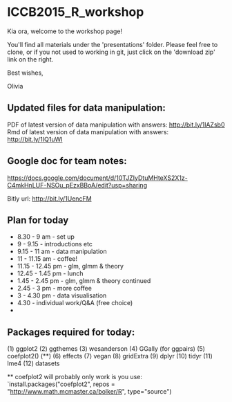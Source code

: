 # ICCB2015_R_workshop
Kia ora, welcome to the workshop page! 

You'll find all materials under the 'presentations' folder. Please feel free to clone, or if you not used to working in git, just click on the 'download zip' link on the right.

Best wishes,

Olivia

## Updated files for data manipulation: 

PDF of latest version of data manipulation with answers: http://bit.ly/1IAZsb0
Rmd of latest version of data manipulation with answers: http://bit.ly/1IQ1uWI 

## Google doc for team notes:

https://docs.google.com/document/d/10TJZIyDtuMHteXS2X1z-C4mkHnLUF-NSOu_pEzxBBoA/edit?usp=sharing

Bitly url: http://bit.ly/1UencFM 


## Plan for today

* 8.30 - 9 am - set up 
* 9 - 9.15 - introductions etc 
* 9.15 - 11 am - data manipulation 
* 11 - 11.15 am - coffee! 
* 11.15 - 12.45 pm - glm, glmm & theory 
* 12.45 - 1.45 pm - lunch 
* 1.45 - 2.45 pm - glm, glmm & theory continued 
* 2.45 - 3 pm - more coffee 
* 3 - 4.30 pm - data visualisation 
* 4.30 - individual work/Q&A (free choice)
* 
##  Packages required for today:

(1) ggplot2 
(2) ggthemes 
(3) wesanderson 
(4) GGally (for ggpairs) 
(5) coefplot2() (**) 
(6) effects 
(7) vegan 
(8) gridExtra
(9) dplyr 
(10) tidyr
(11) lme4 
(12) datasets

** coefplot2 will probably only work is you use: `install.packages("coefplot2",
repos = "http://www.math.mcmaster.ca/bolker/R", type="source")
